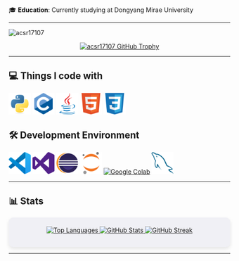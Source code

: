 🎓 **Education**: Currently studying at Dongyang Mirae University

---

<p align="left"> 
    <img src="https://komarev.com/ghpvc/?username=acsr17107&label=Profile%20views&color=0e75b6&style=flat" alt="acsr17107" />
</p>




<p align="center">
    <a href="https://github.com/ryo-ma/github-profile-trophy">
        <img src="https://github-profile-trophy.vercel.app/?username=acsr17107&row=1&column=8&margin-w=15&margin-h=15&theme=onedark&no-frame=true" alt="acsr17107 GitHub Trophy" />
    </a>
</p>

---

## 💻 Things I code with

<p align="left">
    <a href="https://www.python.org/"><img src="https://raw.githubusercontent.com/devicons/devicon/master/icons/python/python-original.svg" alt="Python" width="50" height="50"/></a>
    <a href="https://en.wikipedia.org/wiki/C_(programming_language)"><img src="https://raw.githubusercontent.com/devicons/devicon/master/icons/c/c-original.svg" alt="C" width="50" height="50"/></a>
    <a href="https://www.java.com/"><img src="https://raw.githubusercontent.com/devicons/devicon/master/icons/java/java-original.svg" alt="Java" width="50" height="50"/></a>
    <a href="https://developer.mozilla.org/en-US/docs/Web/HTML"><img src="https://raw.githubusercontent.com/devicons/devicon/master/icons/html5/html5-original.svg" alt="HTML" width="50" height="50"/></a>
    <a href="https://developer.mozilla.org/en-US/docs/Web/CSS"><img src="https://raw.githubusercontent.com/devicons/devicon/master/icons/css3/css3-original.svg" alt="CSS" width="50" height="50"/></a>
</p>

## 🛠️ Development Environment

<p align="left">
    <a href="https://code.visualstudio.com/"><img src="https://raw.githubusercontent.com/devicons/devicon/master/icons/vscode/vscode-original.svg" alt="VS Code" width="50" height="50"/></a>
    <a href="https://visualstudio.microsoft.com/"><img src="https://raw.githubusercontent.com/devicons/devicon/master/icons/visualstudio/visualstudio-plain.svg" alt="Visual Studio" width="50" height="50"/></a>
    <a href="https://www.eclipse.org/"><img src="https://raw.githubusercontent.com/devicons/devicon/master/icons/eclipse/eclipse-original.svg" alt="Eclipse" width="50" height="50"/></a>
    <a href="https://jupyter.org/"><img src="https://raw.githubusercontent.com/devicons/devicon/master/icons/jupyter/jupyter-original.svg" alt="Jupyter" width="50" height="50"/></a>
    <a href="https://colab.research.google.com/"><img src="https://img.icons8.com/color/48/000000/google-colab.png" alt="Google Colab" width="50" height="50"/></a>
    <a href="https://www.mysql.com/"><img src="https://raw.githubusercontent.com/devicons/devicon/master/icons/mysql/mysql-original.svg" alt="MySQL" width="50" height="50"/></a>
</p>

---

## 📊 Stats

<div align="center" style="background-color: #f0f0f5; padding: 20px; box-shadow: 0 4px 8px rgba(0, 0, 0, 0.1); border-radius: 10px;">

<a href="https://github.com/acsr17107">
    <img src="https://github-readme-stats.vercel.app/api/top-langs/?username=acsr17107&langs_count=8&layout=compact&theme=synthwave&hide_border=true&card_width=467" alt="Top Languages" style="margin-bottom: 10px;" />
</a>

<a href="https://github.com/acsr17107">
    <img src="https://github-readme-stats.vercel.app/api?username=acsr17107&show_icons=true&include_all_commits=true&count_private=true&theme=synthwave&hide_border=true" alt="GitHub Stats" style="margin-bottom: 10px;" />
</a>

<a href="https://github.com/acsr17107">
    <img src="https://github-readme-streak-stats.herokuapp.com/?user=acsr17107&theme=synthwave&hide_border=true&card_width=467" alt="GitHub Streak" />
</a>

</div>

---
